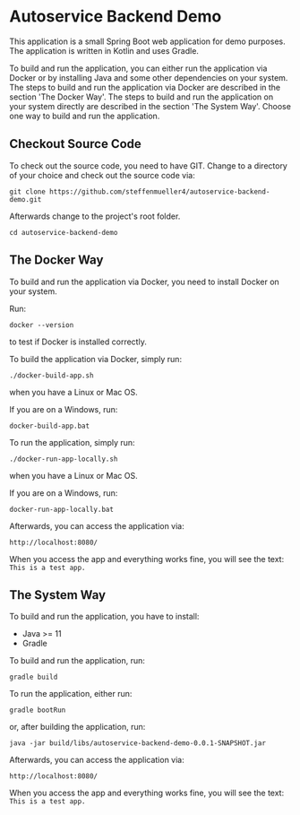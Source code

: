 # Autoservice Backend Demo

This application is a small Spring Boot web application for demo purposes.
The application is written in Kotlin and uses Gradle.

To build and run the application, you can either run the application via Docker or by installing Java and some other dependencies on your system.
The steps to build and run the application via Docker are described in the section 'The Docker Way'.
The steps to build and run the application on your system directly are described in the section 'The System Way'.
Choose one way to build and run the application.

## Checkout Source Code

To check out the source code, you need to have GIT.
Change to a directory of your choice and check out the source code via:
```
git clone https://github.com/steffenmueller4/autoservice-backend-demo.git
```

Afterwards change to the project's root folder.
```
cd autoservice-backend-demo
```

## The Docker Way

To build and run the application via Docker, you need to install Docker on your system.

Run:
```
docker --version
```
to test if Docker is installed correctly.

To build the application via Docker, simply run:
```
./docker-build-app.sh
```
when you have a Linux or Mac OS.

If you are on a Windows, run:
```
docker-build-app.bat
```

To run the application, simply run:
```
./docker-run-app-locally.sh
```
when you have a Linux or Mac OS.

If you are on a Windows, run:
```
docker-run-app-locally.bat
```

Afterwards, you can access the application via:
```
http://localhost:8080/
```

When you access the app and everything works fine, you will see the text: `This is a test app.`

## The System Way

To build and run the application, you have to install:
* Java >= 11
* Gradle

To build and run the application, run:
```
gradle build
```

To run the application, either run:
```
gradle bootRun
```
or, after building the application, run:
```
java -jar build/libs/autoservice-backend-demo-0.0.1-SNAPSHOT.jar
```

Afterwards, you can access the application via:
```
http://localhost:8080/
```

When you access the app and everything works fine, you will see the text: `This is a test app.`
